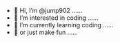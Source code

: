 - 👋 Hi, I’m @jump902 ......
- 👀 I’m interested in coding ......
- 🌱 I’m currently learning coding ......
- 🌱 or just make fun ......

<!---
jump902/jump902 is a ✨ special ✨ repository because its `README.md` (this file) appears on your GitHub profile.
You can click the Preview link to take a look at your changes.
--->
